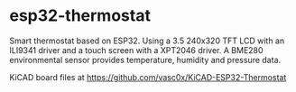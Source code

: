 # esp32-thermostat
Smart thermostat based on ESP32. Using a 3.5 240x320 TFT LCD with an ILI9341 driver and a touch screen with a XPT2046 driver. A BME280 environmental sensor provides temperature, humidity and pressure data.

KiCAD board files at https://github.com/vasc0x/KiCAD-ESP32-Thermostat
